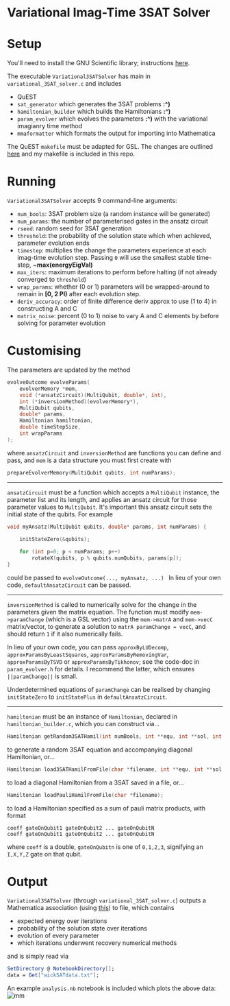 Variational Imag-Time 3SAT Solver
========

# Setup

You'll need to install the GNU Scientific library; instructions [here](https://gist.github.com/TysonRayJones/af7bedcdb8dc59868c7966232b4da903).

The executable `Variational3SATSolver` has main in `variational_3SAT_solver.c` and includes
- QuEST
- `sat_generator` which generates the 3SAT problems **:^)**
- `hamiltonian_builder` which builds the Hamiltonians **:^)**
- `param_evolver` which evolves the parameters **:^)** with the variational imagianry time method
- `mmaformatter` which formats the output for importing into Mathematica

The QuEST `makefile` must be adapted for GSL. The changes are outlined [here](https://gist.github.com/TysonRayJones/af7bedcdb8dc59868c7966232b4da903) and my makefile is included in this repo.

# Running

`Variational3SATSolver` accepts 9 command-line arguments:
- `num_bools`: 3SAT problem size (a random instance will be generated)
 - `num_params`: the number of parameterised gates in the ansatz circuit
 -  `rseed`: random seed for 3SAT generation 
 - `threshold`: the probability of the solution state which when achieved, parameter evolution ends
 - `timestep`: multiplies the change the parameters experience at each imag-time evolution step. Passing `0` will use the smallest stable time-step, ~**max(energyEigVal)**
 - `max_iters`: maximum iterations to perform before halting (if not already converged to `threshold`)
 -  `wrap_params`: whether (0 or 1) parameters will be wrapped-around to remain in **[0, 2 PI)** after each evolution step.
 - `deriv_accuracy`: order of finite difference deriv approx to use (1 to 4) in constructing A and C
 - `matrix_noise`: percent (0 to 1) noise to vary A and C elements by before solving for parameter evolution


# Customising

The parameters are updated by the method
```C
evolveOutcome evolveParams(
	evolverMemory *mem, 
	void (*ansatzCircuit)(MultiQubit, double*, int), 
	int (*inversionMethod)(evolverMemory*),
	MultiQubit qubits, 
	double* params, 
	Hamiltonian hamiltonian, 
	double timeStepSize, 
	int wrapParams
);
```
where `ansatzCircuit` and `inversionMethod` are functions you can define and pass, and `mem` is a data structure you must first create with
```C
prepareEvolverMemory(MultiQubit qubits, int numParams);
```
-------
 `ansatzCircuit` must be a function which accepts a `MultiQubit` instance, the parameter list and its length, and applies an ansatz circuit for those parameter values to `MultiQubit`. It's important this ansatz circuit sets the initial state of the qubits. For example
```C
void myAnsatz(MultiQubit qubits, double* params, int numParams) {
	
	initStateZero(&qubits);

	for (int p=0; p < numParams; p++)
		rotateX(qubits, p % qubits.numQubits, params[p]);
}
```
could be passed to ```evolveOutcome(..., myAnsatz, ...) ```
In lieu of your own code, `defaultAnsatzCircuit` can be passed.

-------

`inversionMethod` is called to numerically solve for the change in the parameters given the matrix equation.
The function must modify `mem->paramChange` (which is a GSL vector) using the `mem->matrA` and `mem->vecC` matrix/vector, to generate a solution to `matrA paramChange = vecC`, and should return `1` if it also numerically fails.

In lieu of your own code, you can pass `approxByLUDecomp`, `approxParamsByLeastSquares`, `approxParamsByRemovingVar`, `approxParamsByTSVD` or `approxParamsByTikhonov`; see the code-doc in `param_evolver.h` for details. I recommend the latter, which ensures `||paramChange||` is small.

Underdetermined equations of `paramChange` can be realised by changing `initStateZero` to `initStatePlus` in `defaultAnsatzCircuit`.

---------
`hamiltonian` must be an instance of `Hamiltonian`, declared in `hamiltonian_builder.c`, which you can construct via...

```C
Hamiltonian getRandom3SATHamil(int numBools, int **equ, int **sol, int *numClauses);
```

to generate a random 3SAT equation and accompanying diagonal Hamiltonian, or...

```C
Hamiltonian load3SATHamilFromFile(char *filename, int **equ, int **sol, int *numBools, int *numClauses);
```

to load a diagonal Hamiltonian from a 3SAT saved in a file, or...

```C
Hamiltonian loadPauliHamilFromFile(char *filename);
```

to load a Hamiltonian specified as a sum of pauli matrix products, with format
```CSV
coeff gateOnQubit1 gateOnQubit2 ... gateOnQubitN
coeff gateOnQubit1 gateOnQubit2 ... gateOnQubitN
```
where `coeff` is a double, `gateOnQubitn` is one of `0,1,2,3`, signifying an `I,X,Y,Z` gate on that qubit.

# Output

`Variational3SATSolver` (through `variational_3SAT_solver.c`) outputs a Mathematica association (using [this](https://gist.github.com/TysonRayJones/f25cb847aadd70aef3f5e0f8fae04947)) to file, which contains
- expected energy over iterations
- probability of the solution state over iterations
- evolution of every parameter
- which iterations underwent recovery numerical methods

and is simply read via 
```Mathematica 
SetDirectory @ NotebookDirectory[];
data = Get["wickSATdata.txt"];
```

An example `analysis.nb` notebook is included which plots the above data:
![mm](https://qtechtheory.org/wp-content/uploads/2018/04/example.png)
